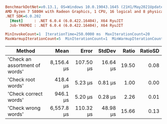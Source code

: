 ``` ini

BenchmarkDotNet=v0.13.1, OS=Windows 10.0.19043.1645 (21H1/May2021Update)
AMD Ryzen 7 5800H with Radeon Graphics, 1 CPU, 16 logical and 8 physical cores
.NET SDK=6.0.202
  [Host]     : .NET 6.0.4 (6.0.422.16404), X64 RyuJIT
  Job-YRKMOI : .NET 6.0.4 (6.0.422.16404), X64 RyuJIT

MinInvokeCount=1  IterationTime=250.0000 ms  MaxIterationCount=20  
MaxWarmupIterationCount=5  MinIterationCount=1  MinWarmupIterationCount=1  

```
|                         Method |       Mean |     Error |   StdDev | Ratio | RatioSD |
|------------------------------- |-----------:|----------:|---------:|------:|--------:|
| &#39;Check an assortment of words&#39; | 8,156.4 μs | 107.50 μs | 16.64 μs | 19.50 |    0.08 |
|             &#39;Check root words&#39; |   418.4 μs |   5.23 μs |  0.81 μs |  1.00 |    0.00 |
|          &#39;Check correct words&#39; |   946.1 μs |   5.20 μs |  0.28 μs |  2.26 |    0.01 |
|            &#39;Check wrong words&#39; | 6,557.8 μs | 110.32 μs | 48.98 μs | 15.66 |    0.13 |

